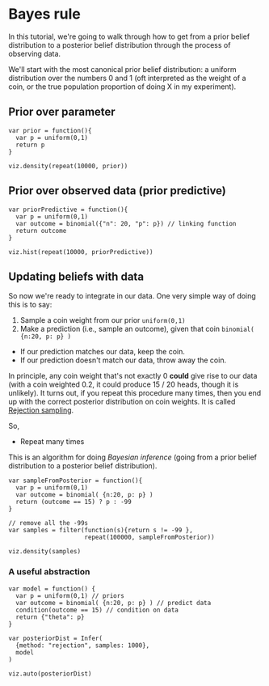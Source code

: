 # Bayes rule

In this tutorial, we're going to walk through how to get from a prior belief distribution to a posterior belief distribution through the process of observing data.

We'll start with the most canonical prior belief distribution: a uniform distribution over the numbers 0 and 1 (oft interpreted as the weight of a coin, or the true population proportion of doing X in my experiment).

## Prior over parameter


~~~~
var prior = function(){
  var p = uniform(0,1)
  return p
}

viz.density(repeat(10000, prior))
~~~~

## Prior over observed data (prior predictive)

~~~~
var priorPredictive = function(){
  var p = uniform(0,1)
  var outcome = binomial({"n": 20, "p": p}) // linking function
  return outcome
}

viz.hist(repeat(10000, priorPredictive))
~~~~

## Updating beliefs with data

So now we're ready to integrate in our data.
One very simple way of doing this is to say: 

1. Sample a coin weight from our prior `uniform(0,1)`
2. Make a prediction (i.e., sample an outcome), given that coin `binomial( {n:20, p: p} )` 
+ If our prediction matches our data, keep the coin.
+ If our prediction doesn't match our data, throw away the coin.

In principle, any coin weight that's not exactly 0 **could** give rise to our data (with a coin weighted 0.2, it could produce 15 / 20 heads, though it is unlikely). It turns out, if you repeat this procedure many times, then you end up with the correct posterior distribution on coin weights. It is called [Rejection sampling](https://en.wikipedia.org/wiki/Rejection_sampling).

So,
+ Repeat many times

This is an algorithm for doing *Bayesian inference* (going from a prior belief distribution to a posterior belief distribution).


~~~~
var sampleFromPosterior = function(){
  var p = uniform(0,1)
  var outcome = binomial( {n:20, p: p} )
  return (outcome == 15) ? p : -99 
}

// remove all the -99s
var samples = filter(function(s){return s != -99 }, 
                     repeat(100000, sampleFromPosterior))

viz.density(samples)
~~~~

### A useful abstraction

~~~~
var model = function() {
  var p = uniform(0,1) // priors
  var outcome = binomial( {n:20, p: p} ) // predict data
  condition(outcome == 15) // condition on data
  return {"theta": p}
}

var posteriorDist = Infer(
  {method: "rejection", samples: 1000}, 
  model
)

viz.auto(posteriorDist)
~~~~